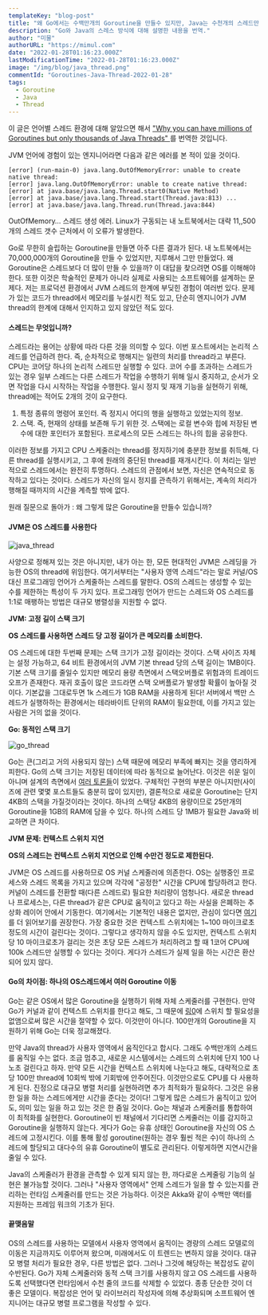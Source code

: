 ```yaml
---
templateKey: "blog-post"
title: "왜 Go에서는 수백만개의 Goroutine을 만들수 있지만, Java는 수천개의 스레드만 만들 수 있을까?"
description: "Go와 Java의 스레스 방식에 대해 설명한 내용을 번역."
author: "미물"
authorURL: "https://mimul.com"
date: "2022-01-28T01:16:23.000Z"
lastModificationTime: "2022-01-28T01:16:23.000Z"
image: "/img/blog/java_thread.png"
commentId: "Goroutines-Java-Thread-2022-01-28"
tags:
  - Goroutine
  - Java
  - Thread
---
```


이 글은 언어별 스레드 환경에 대해 알았으면 해서 ["Why you can have millions of Goroutines but only thousands of Java Threads" ](https://rcoh.me/posts/why-you-can-have-a-million-go-routines-but-only-1000-java-threads/)를 번역한 것입니다.

JVM 언어에 경험이 있는 엔지니어라면 다음과 같은 에러를 본 적이 있을 것이다.

```
[error] (run-main-0) java.lang.OutOfMemoryError: unable to create native thread:
[error] java.lang.OutOfMemoryError: unable to create native thread:
[error] at java.base/java.lang.Thread.start0(Native Method)
[error] at java.base/java.lang.Thread.start(Thread.java:813) ...
[error] at java.base/java.lang.Thread.run(Thread.java:844)
```

OutOfMemory… 스레드 생성 에러. Linux가 구동되는 내 노트북에서는 대략 11,,500개의 스레드 갯수 근처에서 이 오류가 발생한다.

Go로 무한히 슬립하는 Goroutine을 만들면 아주 다른 결과가 된다. 내 노트북에서는 70,000,000개의 Goroutine을 만들 수 있었지만, 지루해서 그만 만들었다. 왜 Goroutine은 스레드보다 더 많이 만들 수 있을까? 이 대답을 찾으려면 OS를 이해해야 한다. 또한 이것은 학술적인 문제가 아니라 실제로 사용되는 소프트웨어를 설계하는 문제다. 저는 프로덕션 환경에서 JVM 스레드의 한계에 부딪힌 경험이 여러번 있다. 문제가 있는 코드가 thread에서 메모리를 누설시킨 적도 있고, 단순히 엔지니어가 JVM thread의 한계에 대해서 인지하고 있지 않았던 적도 있다.

#### 스레드는 무엇입니까?

스레드라는 용어는 상황에 따라 다른 것을 의미할 수 있다. 이번 포스트에서는 논리적 스레드를 언급하려 한다. 즉, 순차적으로 행해지는 일련의 처리를 thread라고 부른다. CPU는 코어당 하나의 논리적 스레드만 실행할 수 있다. 코어 수를 초과하는 스레드가 있는 경우 일부 스레드는 다른 스레드가 작업을 수행하기 위해 일시 ​​중지하고, 순서가 오면 작업을 다시 시작하는 작업을 수행한다. 일시 정지 및 재개 기능을 실현하기 위해, thread에는 적어도 2개의 것이 요구한다.

1. 특정 종류의 명령어 포인터. 즉 정지시 어디의 행을 실행하고 있었는지의 정보.
2. 스택. 즉, 현재의 상태를 보존해 두기 위한 것. 스택에는 로컬 변수와 힙에 저장된 변수에 대한 포인터가 포함된다. 프로세스의 모든 스레드는 하나의 힙을 공유한다.

이러한 정보를 가지고 CPU 스케줄러는 thread를 정지하기에 충분한 정보를 취득해, 다른 thread를 실행시키고, 그 후에 원래의 중단된 thread를 재개시킨다. 이 처리는 일반적으로 스레드에서는 완전히 투명하다. 스레드의 관점에서 보면, 자신은 연속적으로 동작하고 있다는 것이다. 스레드가 자신의 일시 정지를 관측하기 위해서는, 계속의 처리가 행해질 때까지의 시간을 계측할 밖에 없다.

원래 질문으로 돌아가 : 왜 그렇게 많은 Goroutine을 만들수 있습니까?

#### JVM은 OS 스레드를 사용한다

![java_thread](/img/blog/java_thread.png)

사양으로 정해져 있는 것은 아니지만, 내가 아는 한, 모든 현대적인 JVM은 스레딩을 가능한 OS의 thread에 위임한다. 여기서부터는 "사용자 영역 스레드"라는 말로 커널/OS 대신 프로그래밍 언어가 스케줄하는 스레드를 말한다. OS의 스레드는 생성할 수 있는 수를 제한하는 특성이 두 가지 있다. 프로그래밍 언어가 만드는 스레드와 OS 스레드를 1:1로 매팽하는 방법은 대규모 병렬성을 지원할 수 없다.

**JVM: 고정 길이 스택 크기**

**OS 스레드를 사용하면 스레드 당 고정 길이가 큰 메모리를 소비한다.**

OS 스레드에 대한 두번째 문제는 스택 크기가 고정 길이라는 것이다. 스택 사이즈 자체는 설정 가능하고, 64 비트 환경에서의 JVM 기본 thread 당의 스택 길이는 1MB이다. 기본 스택 크기를 줄일수 있지만 메모리 용량 측면에서 스택오버플로 위험과의 트레이드오프가 존재한다. 재귀 호출이 많은 코드라면 스택 오버플로가 발생할 확률이 높아질 것이다. 기본값을 그대로두면 1k 스레드가 1GB RAM을 사용하게 된다! 서버에서 백만 스레드가 실행하하는 환경에서는 테라바이트 단위의 RAM이 필요한데, 이를 가지고 있는 사람은 거의 없을 것이다.

**Go: 동적인 스택 크기**

![go_thread](/img/blog/go_thread.png)

Go는 큰(그리고 거의 사용되지 않는) 스택 때문에 메모리 부족에 빠지는 것을 영리하게 피한다. Go의 스택 크기는 저장된 데이터에 따라 동적으로 늘어난다. 이것은 쉬운 일이 아니며 설계의 측면에서 [여러 토론들](https://blog.cloudflare.com/how-stacks-are-handled-in-go/)이 있었다. 구체적인 구현의 부분은 아니지만(사이즈에 관련 몇몇 포스트들도 충분히 많이 있지만), 결론적으로 새로운 Goroutine는 단지 4KB의 스택을 가질것이라는 것이다. 하나의 스택당 4KB의 용량이므로 25만개의 Goroutine을 1GB의 RAM에 담을 수 있다. 하나의 스레드 당 1MB가 필요한 Java와 비교하면 큰 차이다.

**JVM 문제: 컨텍스트 스위치 지연**

**OS의 스레드는 컨텍스트 스위치 지연으로 인해 수만건 정도로 제한된다.**

JVM은 OS 스레드를 사용하므로 OS 커널 스케줄러에 의존한다. OS는 실행중인 프로세스와 스레드 목록을 가지고 있으며 각각에 "공정한" 시간을 CPU에 할당하려고 한다. 커널이 스레드를 전환할 때(다른 스레드로) 필요한 처리량이 엄청나다. 새로운 thread나 프로세스는, 다른 thread가 같은 CPU로 움직이고 있다고 하는 사실을 은폐하는 추상화 레이어 안에서 기동한다. 여기에서는 기본적인 내용은 없지만, 관심이 있다면 [여기](https://en.wikipedia.org/wiki/Context_switch)를 더 읽어보기를 권장한다. 가장 중요한 것은 컨텍스트 스위치에는 1<span dir="">\~</span>100 마이크로초 정도의 시간이 걸린다는 것이다. 그렇다고 생각하지 않을 수도 있지만, 컨텍스트 스위치 당 10 마이크로초가 걸리는 것은 초당 모든 스레드가 처리하려고 할 때 1코어 CPU에 100k 스레드만 실행할 수 있다는 것이다. 게다가 스레드가 실제 일을 하는 시간은 환산되어 있지 않다.

#### Go의 차이점: 하나의 OS스레드에서 여러 Goroutine 이동

Go는 같은 OS에서 많은 Goroutine을 실행하기 위해 자체 스케줄러를 구현한다. 만약 Go가 커널과 같이 컨텍스트 스위치를 한다고 해도, 그 때문에 [링0](https://en.wikipedia.org/wiki/Protection_ring)에 스위치 할 필요성을 없앰으로써 많은 시간을 절약할 수 있다. 이것만이 아니다. 100만개의 Goroutine을 지원하기 위해 Go는 더욱 정교해졌다.

만약 Java의 thread가 사용자 영역에서 움직인다고 합시다. 그래도 수백만개의 스레드를 움직일 수는 없다. 조금 멈추고, 새로운 시스템에서는 스레드의 스위치에 단지 100 나노초 걸린다고 하자. 만약 모든 시간을 컨텍스트 스위치에 나눈다고 해도, 대략적으로 초당 100만 thread에 10회씩 밖에 기회밖에 안주어진다. 이것만으로도 CPU를 다 사용하게 된다. 진정으로 대규모 병렬 처리를 실현하려면 추가 최적화가 필요하다. 그것은 유용한 일을 하는 스레드에게만 시간을 준다는 것이다! 그렇게 많은 스레드가 움직이고 있어도, 의미 있는 일을 하고 있는 것은 한 줌일 것이다. Go는 채널과 스케줄러를 통합하여 이 최적화를 실현한다. Goroutine이 빈 채널에서 기다리면 스케줄러는 이를 감지하고 Goroutine을 실행하지 않는다. 게다가 Go는 유휴 상태인 Goroutine을 자신의 OS 스레드에 고정시킨다. 이를 통해 활성 goroutine(원하는 경우 훨씬 적은 수)이 하나의 스레드에 할당되고 대다수의 유휴 Goroutine이 별도로 관리된다. 이렇게하면 지연시간을 줄일 수 있다.

Java의 스케줄러가 환경을 관측할 수 있게 되지 않는 한, 까다로운 스케줄링 기능의 실현은 불가능할 것이다. 그러나 "사용자 영역에서" 언제 스레드가 일을 할 수 있는지를 관리하는 런타임 스케줄러를 만드는 것은 가능하다. 이것은 Akka와 같이 수백만 액터를 지원하는 프레임 워크의 기초가 된다.

#### 끝맺음말

OS의 스레드를 사용하는 모델에서 사용자 영역에서 움직이는 경량의 스레드 모델로의 이동은 지금까지도 이루어져 왔으며, 미래에서도 이 트렌드는 변하지 않을 것이다. 대규모 병렬 처리가 필요한 경우, 다른 방법은 없다. 그러나 그것에 해당하는 복잡성도 같이 수반된다. Go가 자체 스케줄러와 동적 스택 크기를 사용하지 않고 OS 스레드를 사용하도록 선택했다면 런타임에서 수천 줄의 코드를 삭제할 수 있었다. 종종 단순한 것이 더 좋은 모델이다. 복잡성은 언어 및 라이브러리 작성자에 의해 추상화되며 소프트웨어 엔지니어는 대규모 병렬 프로그램을 작성할 수 있다.
